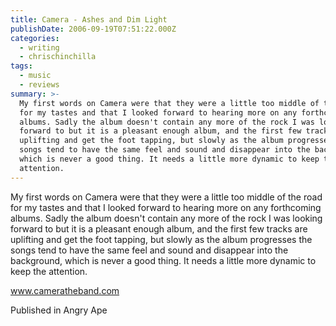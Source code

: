 ```yaml
---
title: Camera - Ashes and Dim Light
publishDate: 2006-09-19T07:51:22.000Z
categories:
  - writing
  - chrischinchilla
tags:
  - music
  - reviews
summary: >-
  My first words on Camera were that they were a little too middle of the road
  for my tastes and that I looked forward to hearing more on any forthcoming
  albums. Sadly the album doesn't contain any more of the rock I was looking
  forward to but it is a pleasant enough album, and the first few tracks are
  uplifting and get the foot tapping, but slowly as the album progresses the
  songs tend to have the same feel and sound and disappear into the background,
  which is never a good thing. It needs a little more dynamic to keep the
  attention.
---
```


My first words on Camera were that they were a little too middle of the road for my tastes and that I looked forward to hearing more on any forthcoming albums. Sadly the album doesn't contain any more of the rock I was looking forward to but it is a pleasant enough album, and the first few tracks are uplifting and get the foot tapping, but slowly as the album progresses the songs tend to have the same feel and sound and disappear into the background, which is never a good thing. It needs a little more dynamic to keep the attention.

<a href='https://www.cameratheband.com' target='_blank'>www.cameratheband.com</a>

Published in Angry Ape
